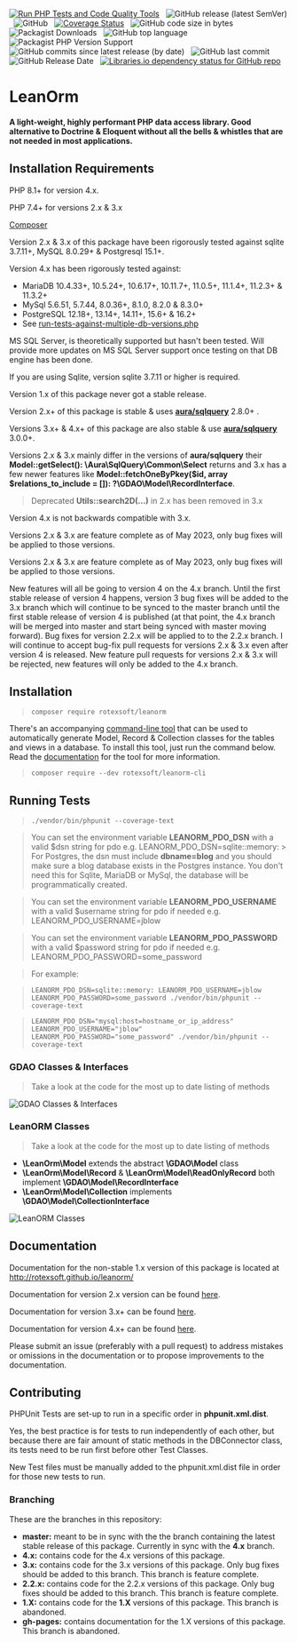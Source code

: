 [![Run PHP Tests and Code Quality Tools](https://github.com/rotexsoft/leanorm/actions/workflows/php.yml/badge.svg)](https://github.com/rotexsoft/leanorm/actions/workflows/php.yml) &nbsp; 
![GitHub release (latest SemVer)](https://img.shields.io/github/v/release/rotexsoft/leanorm) &nbsp; 
![GitHub](https://img.shields.io/github/license/rotexsoft/leanorm) &nbsp; 
[![Coverage Status](https://coveralls.io/repos/github/rotexsoft/leanorm/badge.svg)](https://coveralls.io/github/rotexsoft/leanorm) &nbsp; 
![GitHub code size in bytes](https://img.shields.io/github/languages/code-size/rotexsoft/leanorm) &nbsp; 
![Packagist Downloads](https://img.shields.io/packagist/dt/rotexsoft/leanorm) &nbsp; 
![GitHub top language](https://img.shields.io/github/languages/top/rotexsoft/leanorm) &nbsp; 
![Packagist PHP Version Support](https://img.shields.io/packagist/php-v/rotexsoft/leanorm) &nbsp; 
![GitHub commits since latest release (by date)](https://img.shields.io/github/commits-since/rotexsoft/leanorm/latest) &nbsp; 
![GitHub last commit](https://img.shields.io/github/last-commit/rotexsoft/leanorm) &nbsp; 
![GitHub Release Date](https://img.shields.io/github/release-date/rotexsoft/leanorm) &nbsp; 
<a href="https://libraries.io/github/rotexsoft/leanorm">
    <img alt="Libraries.io dependency status for GitHub repo" src="https://img.shields.io/librariesio/github/rotexsoft/leanorm">
</a>

# LeanOrm

#### A light-weight, highly performant PHP data access library. Good alternative to Doctrine & Eloquent without all the bells & whistles that are not needed in most applications.

## Installation Requirements

PHP 8.1+ for version 4.x.

PHP 7.4+ for versions 2.x & 3.x

[Composer](https://getcomposer.org/)

Version 2.x & 3.x of this package have been rigorously tested against sqlite 3.7.11+, MySQL 8.0.29+ & Postgresql 15.1+.

Version 4.x has been rigorously tested against:
- MariaDB 10.4.33+, 10.5.24+, 10.6.17+, 10.11.7+, 11.0.5+, 11.1.4+, 11.2.3+ & 11.3.2+
- MySql 5.6.51, 5.7.44, 8.0.36+, 8.1.0, 8.2.0 & 8.3.0+
- PostgreSQL 12.18+, 13.14+, 14.11+, 15.6+ & 16.2+
- See [run-tests-against-multiple-db-versions.php](./run-tests-against-multiple-db-versions.php)

MS SQL Server, is theoretically supported but hasn't been tested. 
Will provide more updates on MS SQL Server support once testing 
on that DB engine has been done.

If you are using Sqlite, version sqlite 3.7.11 or higher is required.

Version 1.x of this package never got a stable release. 

Version 2.x+ of this package is stable & uses [**aura/sqlquery**](https://github.com/auraphp/Aura.SqlQuery/tree/2.8.1#select) 2.8.0+ . 

Versions 3.x+ & 4.x+ of this package are also stable & use [**aura/sqlquery**](https://github.com/auraphp/Aura.SqlQuery/blob/3.x/docs/select.md) 3.0.0+.

Versions 2.x & 3.x mainly differ in the versions of **aura/sqlquery** their **Model::getSelect(): \Aura\SqlQuery\Common\Select** returns and 
3.x has a few newer features like **Model::fetchOneByPkey($id, array $relations_to_include = []): ?\GDAO\Model\RecordInterface**.

> Deprecated **Utils::search2D(...)** in 2.x has been removed in 3.x

Version 4.x is not backwards compatible with 3.x.

Versions 2.x & 3.x are feature complete as of May 2023, only bug fixes will be applied to those versions.

Versions 2.x & 3.x are feature complete as of May 2023, only bug fixes will be applied to those versions.
 
New features will all be going to version 4 on the 4.x branch. Until the first stable release of version 4
happens, version 3 bug fixes will be added to the 3.x branch which will continue to be synced to the master 
branch until the first stable release of version 4 is published (at that point, the 4.x branch will be merged
into master and start being synced with master moving forward). Bug fixes for version 2.2.x will be applied to
to the 2.2.x branch. I will continue to accept bug-fix pull requests for versions 2.x & 3.x even after version
4 is released. New feature pull requests for versions 2.x & 3.x will be rejected, new features will only be added to the 4.x branch.

## Installation

>`composer require rotexsoft/leanorm`

There's an accompanying [command-line tool](https://github.com/rotexsoft/leanorm-cli) that can be used to automatically generate Model, Record & Collection classes for the tables and views in a database. To install this tool, just run the command below. Read the [documentation](https://github.com/rotexsoft/leanorm-cli/blob/main/README.md) for the tool for more information.

> `composer require --dev rotexsoft/leanorm-cli`

## Running Tests

>`./vendor/bin/phpunit --coverage-text`

> You can set the environment variable **LEANORM_PDO_DSN** with a valid $dsn string for pdo e.g. LEANORM_PDO_DSN=sqlite::memory:
    > For Postgres, the dsn must include **dbname=blog** and you should make sure a blog database exists in the Postgres instance. You don't need this for Sqlite, MariaDB or MySql, the database will be programmatically created.

> You can set the environment variable **LEANORM_PDO_USERNAME** with a valid $username string for pdo if needed e.g. LEANORM_PDO_USERNAME=jblow

> You can set the environment variable **LEANORM_PDO_PASSWORD** with a valid $password string for pdo if needed e.g. LEANORM_PDO_PASSWORD=some_password

> For example:

>   `LEANORM_PDO_DSN=sqlite::memory: LEANORM_PDO_USERNAME=jblow LEANORM_PDO_PASSWORD=some_password ./vendor/bin/phpunit --coverage-text`

>   `LEANORM_PDO_DSN="mysql:host=hostname_or_ip_address" LEANORM_PDO_USERNAME="jblow" LEANORM_PDO_PASSWORD="some_password" ./vendor/bin/phpunit --coverage-text`

### GDAO Classes & Interfaces

> Take a look at the code for the most up to date listing of methods

![GDAO Classes & Interfaces](https://raw.githubusercontent.com/rotexsoft/gdao/master/class-diagram.svg)

### LeanORM Classes

> Take a look at the code for the most up to date listing of methods

* **\LeanOrm\Model** extends the abstract **\GDAO\Model** class
* **\LeanOrm\Model\Record** & **\LeanOrm\Model\ReadOnlyRecord** both implement **\GDAO\Model\RecordInterface**
* **\LeanOrm\Model\Collection** implements **\GDAO\Model\CollectionInterface**

![LeanORM Classes](class-diagram.svg)

## Documentation
Documentation for the non-stable 1.x version of this package is located at http://rotexsoft.github.io/leanorm/

Documentation for version 2.x version can be found [here](https://github.com/rotexsoft/leanorm/blob/2.2.x/docs/index.md).

Documentation for version 3.x+ can be found [here](https://github.com/rotexsoft/leanorm/blob/3.x/docs/index.md).

Documentation for version 4.x+ can be found [here](https://github.com/rotexsoft/leanorm/blob/4.x/docs/index.md).

Please submit an issue (preferably with a pull request) to address mistakes or omissions in the documentation or to propose improvements to the documentation. 

## Contributing

PHPUnit Tests are set-up to run in a specific order in **phpunit.xml.dist**. 

Yes, the best practice is for tests to run independently of each other, 
but because there are fair amount of static methods in the DBConnector class, 
its tests need to be run first before other Test Classes. 

New Test files must be manually added to the phpunit.xml.dist file in order for those new tests to run.

### Branching

These are the branches in this repository:

- **master:** meant to be in sync with the the branch containing the latest stable release of this package. Currently in sync with the **4.x** branch.
- **4.x:** contains code for the 4.x versions of this package.
- **3.x:** contains code for the 3.x versions of this package. Only bug fixes should be added to this branch. This branch is feature complete.
- **2.2.x:** contains code for the 2.2.x versions of this package. Only bug fixes should be added to this branch. This branch is feature complete.
- **1.X:** contains code for the **1.X** versions of this package. This branch is abandoned.
- **gh-pages:** contains documentation for the 1.X versions of this package. This branch is abandoned.
